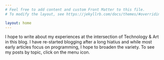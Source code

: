 ```yaml
---
# Feel free to add content and custom Front Matter to this file.
# To modify the layout, see https://jekyllrb.com/docs/themes/#overriding-theme-defaults

layout: home
---
```


I hope to write about my experiences at the intersection of Technology & Art
in this blog. I have re-started blogging after a long hiatius and while
most early articles focus on programming, I hope to broaden the variety.
To see my posts by topic, click on the menu icon.